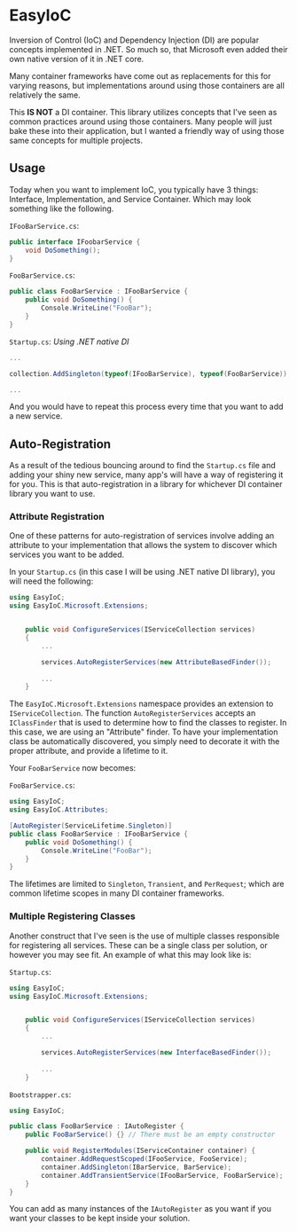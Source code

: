 # EasyIoC
Inversion of Control (IoC) and Dependency Injection (DI)
are popular concepts implemented in .NET. So much so, that
Microsoft even added their own native version of it in .NET core.

Many container frameworks have come out as replacements for
this for varying reasons, but implementations around using those
containers are all relatively the same.

This **IS NOT** a DI container. This library utilizes concepts
that I've seen as common practices around using those containers.
Many people will just bake these into their application, but I
wanted a friendly way of using those same concepts for multiple
projects.

## Usage
Today when you want to implement IoC, you typically have 3 things:
Interface, Implementation, and Service Container. Which may look
something like the following.

`IFooBarService.cs`:
```c#
public interface IFoobarService {
    void DoSomething();
}
```

`FooBarService.cs`:
```c#
public class FooBarService : IFooBarService {
    public void DoSomething() {
        Console.WriteLine("FooBar");
    }
}
```

`Startup.cs`: *Using .NET native DI*
```c#
...

collection.AddSingleton(typeof(IFooBarService), typeof(FooBarService));

...
```

And you would have to repeat this process every time that you want
to add a new service.

## Auto-Registration
As a result of the tedious bouncing around to find the `Startup.cs`
file and adding your shiny new service, many app's will have
a way of registering it for you. This is that auto-registration
in a library for whichever DI container library you want to use.

### Attribute Registration
One of these patterns for auto-registration of services involve
adding an attribute to your implementation that allows the system
to discover which services you want to be added.

In your `Startup.cs` (in this case I will be using .NET native DI
library), you will need the following:

```c#
using EasyIoC;
using EasyIoC.Microsoft.Extensions;


    public void ConfigureServices(IServiceCollection services)
    {
        ...

        services.AutoRegisterServices(new AttributeBasedFinder());
        
        ...
    }
```

The `EasyIoC.Microsoft.Extensions` namespace provides an
extension to `IServiceCollection`. The function `AutoRegisterServices`
accepts an `IClassFinder` that is used to determine how to find
the classes to register. In this case, we are using an "Attribute"
finder. To have your implementation class be automatically 
discovered, you simply need to decorate it with the proper
attribute, and provide a lifetime to it.

Your `FooBarService` now becomes:

`FooBarService.cs`:
```c#
using EasyIoC;
using EasyIoC.Attributes;

[AutoRegister(ServiceLifetime.Singleton)]
public class FooBarService : IFooBarService {
    public void DoSomething() {
        Console.WriteLine("FooBar");
    }
}
```

The lifetimes are limited to `Singleton`, `Transient`, and 
`PerRequest`; which are common lifetime scopes in many DI
container frameworks.

### Multiple Registering Classes
Another construct that I've seen is the use of multiple classes
responsible for registering all services. These can be a 
single class per solution, or however you may see fit. An
example of what this may look like is:

`Startup.cs`:
```c#
using EasyIoC;
using EasyIoC.Microsoft.Extensions;


    public void ConfigureServices(IServiceCollection services)
    {
        ...

        services.AutoRegisterServices(new InterfaceBasedFinder());
        
        ...
    }
```

`Bootstrapper.cs`:
```c#
using EasyIoC;

public class FooBarService : IAutoRegister {
    public FooBarService() {} // There must be an empty constructor

    public void RegisterModules(IServiceContainer container) {
        container.AddRequestScoped(IFooService, FooService);
        container.AddSingleton(IBarService, BarService);
        container.AddTransientService(IFooBarService, FooBarService);
    }
}
```

You can add as many instances of the `IAutoRegister` as you want
if you want your classes to be kept inside your solution.
